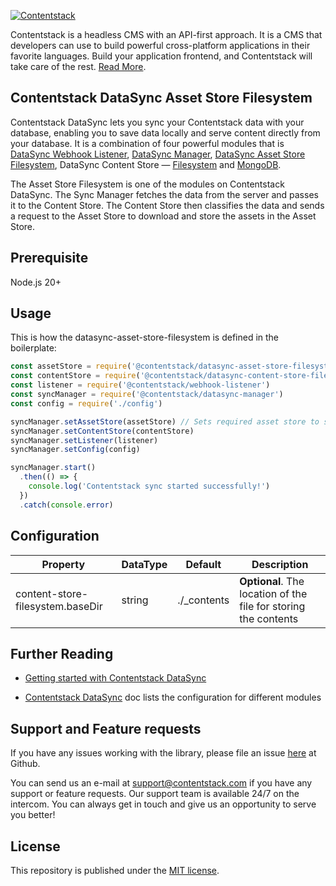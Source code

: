 [![Contentstack](https://www.contentstack.com/docs/static/images/contentstack.png)](https://www.contentstack.com/)

Contentstack is a headless CMS with an API-first approach. It is a CMS that developers can use to build powerful cross-platform applications in their favorite languages. Build your application frontend, and Contentstack will take care of the rest. [Read More](https://www.contentstack.com/).


## Contentstack DataSync Asset Store Filesystem

Contentstack DataSync lets you sync your Contentstack data with your database, enabling you to save data locally and serve content directly from your database. It is a combination of four powerful modules that is [DataSync Webhook Listener](https://github.com/contentstack/webhook-listener), [DataSync Manager](https://github.com/contentstack/datasync-manager), [DataSync Asset Store Filesystem](https://github.com/contentstack/datasync-asset-store-filesystem), DataSync Content Store — [Filesystem](https://github.com/contentstack/datasync-content-store-filesystem) and [MongoDB](https://github.com/contentstack/datasync-content-store-mongodb).

The Asset Store Filesystem is one of the modules on Contentstack DataSync. The Sync Manager fetches the data from the server and passes it to the Content Store. The Content Store then classifies the data and sends a request to the Asset Store to download and store the assets in the Asset Store.


## Prerequisite

Node.js 20+


## Usage

This is how the datasync-asset-store-filesystem is defined in the boilerplate:
  
```js
const assetStore = require('@contentstack/datasync-asset-store-filesystem')// <<--
const contentStore = require('@contentstack/datasync-content-store-filesystem')
const listener = require('@contentstack/webhook-listener')
const syncManager = require('@contentstack/datasync-manager')
const config = require('./config')

syncManager.setAssetStore(assetStore) // Sets required asset store to sync manager.
syncManager.setContentStore(contentStore)
syncManager.setListener(listener)
syncManager.setConfig(config)

syncManager.start()
  .then(() => {
    console.log('Contentstack sync started successfully!')
  })
  .catch(console.error)
```


## Configuration

|Property | DataType|Default|Description
|--|--|--|--|
| content-store-filesystem.baseDir|string |./_contents |**Optional**. The location of the file for storing the contents|
 

## Further Reading

-   [Getting started with Contentstack DataSync](https://www.contentstack.com/docs/guide/synchronization/contentstack-datasync)
   
-   [Contentstack DataSync](https://www.contentstack.com/docs/guide/synchronization/contentstack-datasync/configuration-files-for-contentstack-datasync) doc lists the configuration for different modules

   
## Support and Feature requests

If you have any issues working with the library, please file an issue [here](https://github.com/contentstack/datasync-asset-store-filesystem/issues) at Github.

You can send us an e-mail at [support@contentstack.com](mailto:support@contentstack.com) if you have any support or feature requests. Our support team is available 24/7 on the intercom. You can always get in touch and give us an opportunity to serve you better!


## License

This repository is published under the [MIT license](LICENSE).